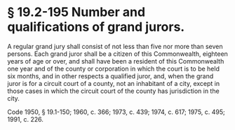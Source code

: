 # § 19.2-195 Number and qualifications of grand jurors.

<p>A regular grand jury shall consist of not less than five nor more than seven persons. Each grand juror shall be a citizen of this Commonwealth, eighteen years of age or over, and shall have been a resident of this Commonwealth one year and of the county or corporation in which the court is to be held six months, and in other respects a qualified juror, and, when the grand juror is for a circuit court of a county, not an inhabitant of a city, except in those cases in which the circuit court of the county has jurisdiction in the city.</p><p>Code 1950, § 19.1-150; 1960, c. 366; 1973, c. 439; 1974, c. 617; 1975, c. 495; 1991, c. 226.</p>